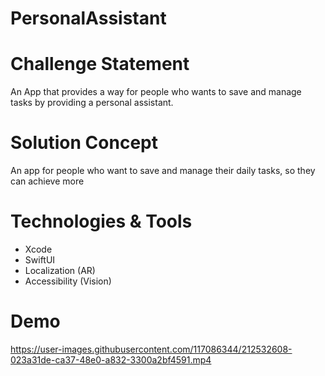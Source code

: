 # PersonalAssistant

# Challenge Statement
An App that provides a way for people who wants to save and manage tasks by providing a personal assistant.

# Solution Concept
An app for people who want to save and manage their daily tasks, so they can achieve more

# Technologies & Tools  
- Xcode
- SwiftUI
- Localization (AR)
- Accessibility (Vision)

# Demo

https://user-images.githubusercontent.com/117086344/212532608-023a31de-ca37-48e0-a832-3300a2bf4591.mp4
